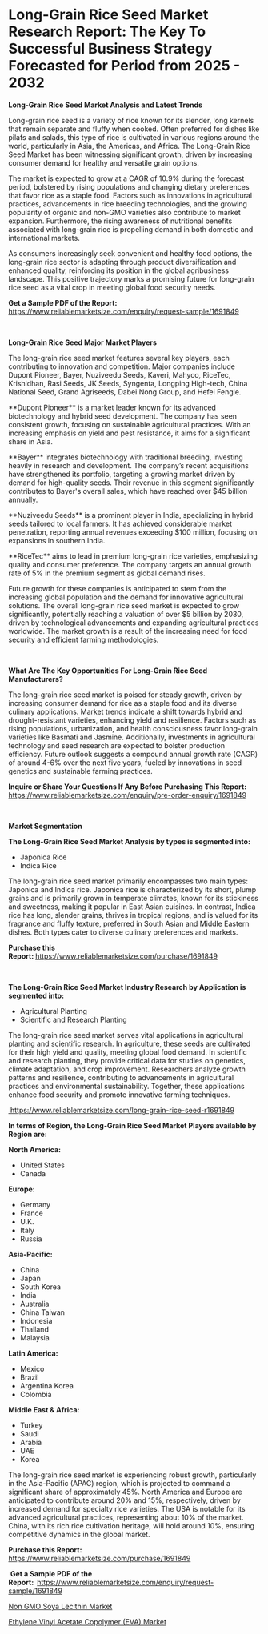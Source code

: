 <p><h1>Long-Grain Rice Seed Market Research Report: The Key To Successful Business Strategy Forecasted for Period from 2025 - 2032</h1></p><p><strong>Long-Grain Rice Seed Market Analysis and Latest Trends</strong></p>
<p><p>Long-grain rice seed is a variety of rice known for its slender, long kernels that remain separate and fluffy when cooked. Often preferred for dishes like pilafs and salads, this type of rice is cultivated in various regions around the world, particularly in Asia, the Americas, and Africa. The Long-Grain Rice Seed Market has been witnessing significant growth, driven by increasing consumer demand for healthy and versatile grain options.</p><p>The market is expected to grow at a CAGR of 10.9% during the forecast period, bolstered by rising populations and changing dietary preferences that favor rice as a staple food. Factors such as innovations in agricultural practices, advancements in rice breeding technologies, and the growing popularity of organic and non-GMO varieties also contribute to market expansion. Furthermore, the rising awareness of nutritional benefits associated with long-grain rice is propelling demand in both domestic and international markets. </p><p>As consumers increasingly seek convenient and healthy food options, the long-grain rice sector is adapting through product diversification and enhanced quality, reinforcing its position in the global agribusiness landscape. This positive trajectory marks a promising future for long-grain rice seed as a vital crop in meeting global food security needs.</p></p>
<p><strong>Get a Sample PDF of the Report:&nbsp;</strong> <a href="https://www.reliablemarketsize.com/enquiry/request-sample/1691849?utm_campaign=1103&utm_medium=2&utm_source=Github&utm_content=ia&utm_term=27032025&utm_id=long-grain-rice-seed">https://www.reliablemarketsize.com/enquiry/request-sample/1691849</a></p>
<p>&nbsp;</p>
<p><strong>Long-Grain Rice Seed Major Market Players</strong></p>
<p><p>The long-grain rice seed market features several key players, each contributing to innovation and competition. Major companies include Dupont Pioneer, Bayer, Nuziveedu Seeds, Kaveri, Mahyco, RiceTec, Krishidhan, Rasi Seeds, JK Seeds, Syngenta, Longping High-tech, China National Seed, Grand Agriseeds, Dabei Nong Group, and Hefei Fengle.</p><p>**Dupont Pioneer** is a market leader known for its advanced biotechnology and hybrid seed development. The company has seen consistent growth, focusing on sustainable agricultural practices. With an increasing emphasis on yield and pest resistance, it aims for a significant share in Asia.</p><p>**Bayer** integrates biotechnology with traditional breeding, investing heavily in research and development. The company’s recent acquisitions have strengthened its portfolio, targeting a growing market driven by demand for high-quality seeds. Their revenue in this segment significantly contributes to Bayer's overall sales, which have reached over $45 billion annually.</p><p>**Nuziveedu Seeds** is a prominent player in India, specializing in hybrid seeds tailored to local farmers. It has achieved considerable market penetration, reporting annual revenues exceeding $100 million, focusing on expansions in southern India.</p><p>**RiceTec** aims to lead in premium long-grain rice varieties, emphasizing quality and consumer preference. The company targets an annual growth rate of 5% in the premium segment as global demand rises.</p><p>Future growth for these companies is anticipated to stem from the increasing global population and the demand for innovative agricultural solutions. The overall long-grain rice seed market is expected to grow significantly, potentially reaching a valuation of over $5 billion by 2030, driven by technological advancements and expanding agricultural practices worldwide. The market growth is a result of the increasing need for food security and efficient farming methodologies.</p></p>
<p>&nbsp;</p>
<p><strong>What Are The Key Opportunities For Long-Grain Rice Seed Manufacturers?</strong></p>
<p><p>The long-grain rice seed market is poised for steady growth, driven by increasing consumer demand for rice as a staple food and its diverse culinary applications. Market trends indicate a shift towards hybrid and drought-resistant varieties, enhancing yield and resilience. Factors such as rising populations, urbanization, and health consciousness favor long-grain varieties like Basmati and Jasmine. Additionally, investments in agricultural technology and seed research are expected to bolster production efficiency. Future outlook suggests a compound annual growth rate (CAGR) of around 4-6% over the next five years, fueled by innovations in seed genetics and sustainable farming practices.</p></p>
<p><strong>Inquire or Share Your Questions If Any Before Purchasing This Report:</strong> <a href="https://www.reliablemarketsize.com/enquiry/pre-order-enquiry/1691849?utm_campaign=1103&utm_medium=2&utm_source=Github&utm_content=ia&utm_term=27032025&utm_id=long-grain-rice-seed">https://www.reliablemarketsize.com/enquiry/pre-order-enquiry/1691849</a></p>
<p>&nbsp;</p>
<p><strong>Market Segmentation</strong></p>
<p><strong>The Long-Grain Rice Seed Market Analysis by types is segmented into:</strong></p>
<p><ul><li>Japonica Rice</li><li>Indica Rice</li></ul></p>
<p><p>The long-grain rice seed market primarily encompasses two main types: Japonica and Indica rice. Japonica rice is characterized by its short, plump grains and is primarily grown in temperate climates, known for its stickiness and sweetness, making it popular in East Asian cuisines. In contrast, Indica rice has long, slender grains, thrives in tropical regions, and is valued for its fragrance and fluffy texture, preferred in South Asian and Middle Eastern dishes. Both types cater to diverse culinary preferences and markets.</p></p>
<p><strong>Purchase this Report:&nbsp;</strong><a href="https://www.reliablemarketsize.com/purchase/1691849?utm_campaign=1103&utm_medium=2&utm_source=Github&utm_content=ia&utm_term=27032025&utm_id=long-grain-rice-seed">https://www.reliablemarketsize.com/purchase/1691849</a></p>
<p>&nbsp;</p>
<p><strong>The Long-Grain Rice Seed Market Industry Research by Application is segmented into:</strong></p>
<p><ul><li>Agricultural Planting</li><li>Scientific and Research Planting</li></ul></p>
<p><p>The long-grain rice seed market serves vital applications in agricultural planting and scientific research. In agriculture, these seeds are cultivated for their high yield and quality, meeting global food demand. In scientific and research planting, they provide critical data for studies on genetics, climate adaptation, and crop improvement. Researchers analyze growth patterns and resilience, contributing to advancements in agricultural practices and environmental sustainability. Together, these applications enhance food security and promote innovative farming techniques.</p></p>
<p><a href="https://www.reliablemarketsize.com/long-grain-rice-seed-r1691849?utm_campaign=1103&utm_medium=2&utm_source=Github&utm_content=ia&utm_term=27032025&utm_id=long-grain-rice-seed">&nbsp;https://www.reliablemarketsize.com/long-grain-rice-seed-r1691849</a></p>
<p><strong>In terms of Region, the Long-Grain Rice Seed Market Players available by Region are:</strong></p>
<p>
    <p> <strong> North America: </strong>
        <ul>
            <li>United States</li>
            <li>Canada</li>
        </ul>
        </p> 
    <p> <strong> Europe: </strong>
        <ul>
            <li>Germany</li>
            <li>France</li>
            <li>U.K.</li>
            <li>Italy</li>
            <li>Russia</li>
        </ul>
        </p> 
    <p> <strong> Asia-Pacific: </strong>
        <ul>
            <li>China</li>
            <li>Japan</li>
            <li>South Korea</li>
            <li>India</li>
            <li>Australia</li>
            <li>China Taiwan</li>
            <li>Indonesia</li>
            <li>Thailand</li>
            <li>Malaysia</li>
        </ul>
        </p> 
    <p> <strong> Latin America: </strong>
        <ul>
            <li>Mexico</li>
            <li>Brazil</li>
            <li>Argentina Korea</li>
            <li>Colombia</li>
        </ul>
        </p> 
    <p> <strong> Middle East & Africa: </strong>
        <ul>
            <li>Turkey</li>
            <li>Saudi</li>
            <li>Arabia</li>
            <li>UAE</li>
            <li>Korea</li>
        </ul>
    </p>
    </p>
<p><p>The long-grain rice seed market is experiencing robust growth, particularly in the Asia-Pacific (APAC) region, which is projected to command a significant share of approximately 45%. North America and Europe are anticipated to contribute around 20% and 15%, respectively, driven by increased demand for specialty rice varieties. The USA is notable for its advanced agricultural practices, representing about 10% of the market. China, with its rich rice cultivation heritage, will hold around 10%, ensuring competitive dynamics in the global market.</p></p>
<p><strong>Purchase this Report: </strong><a href="https://www.reliablemarketsize.com/purchase/1691849?utm_campaign=1103&utm_medium=2&utm_source=Github&utm_content=ia&utm_term=27032025&utm_id=long-grain-rice-seed">https://www.reliablemarketsize.com/purchase/1691849</a></p>
<p>&nbsp;<strong>Get a Sample PDF of the Report:&nbsp;&nbsp;</strong><a href="https://www.reliablemarketsize.com/enquiry/request-sample/1691849?utm_campaign=1103&utm_medium=2&utm_source=Github&utm_content=ia&utm_term=27032025&utm_id=long-grain-rice-seed">https://www.reliablemarketsize.com/enquiry/request-sample/1691849</a></p>
<p><strong></strong></p>
<p><p><a href="https://github.com/auriashetzxj/Market-Research-Report-List-1/blob/main/non-gmo-soya-lecithin-market.md?utm_campaign=1103&utm_medium=2&utm_source=Github&utm_content=ia&utm_term=27032025&utm_id=long-grain-rice-seed">Non GMO Soya Lecithin Market</a></p><p><a href="https://github.com/gdfhhhj/Market-Research-Report-List-7/blob/main/ethylene-vinyl-acetate-copolymer-eva-market.md?utm_campaign=1103&utm_medium=2&utm_source=Github&utm_content=ia&utm_term=27032025&utm_id=long-grain-rice-seed">Ethylene Vinyl Acetate Copolymer (EVA) Market</a></p></p>